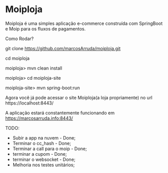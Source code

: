 # Moiploja
Moiploja é uma simples aplicação e-commerce construída com SpringBoot e Moip para os fluxos de pagamentos.

Como Rodar?

git clone https://github.com/marcosArruda/moiploja.git

cd moiploja

moiploja> mvn clean install

moiploja> cd moiploja-site

moiploja-site> mvn spring-boot:run

Agora você já pode acessar o site Moiploja(a loja propriamente) no url https://localhost:8443/

A aplicação estará constantemente funcionando em https://marcosarruda.info:8443/

TODO:
- Subir a app na nuvem - Done;
- Terminar o cc_hash - Done;
- Terminar a call para o moip - Done;
- terminar a cupom - Done;
- terminar o websocket - Done;
- Melhoria nos testes unitários;


